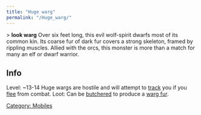 ```yaml
---
title: "Huge warg"
permalink: "/Huge_warg/"
---
```


\> **look warg**
Over six feet long, this evil wolf-spirit dwarfs most of its common
kin.
Its coarse fur of dark fur covers a strong skeleton, framed by
rippling
muscles. Allied with the orcs, this monster is more than a match for
many an
elf or dwarf warrior.

## Info

Level: ~13-14
Huge wargs are hostile and will attempt to [track](track "wikilink") you
if you [flee](flee "wikilink") from combat.
Loot: Can be [butchered](butcher "wikilink") to produce a [warg
fur](a_warg_fur "wikilink").

[Category: Mobiles](Category:_Mobiles "wikilink")